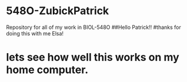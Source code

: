 # 548O-ZubickPatrick
Repository for all of my work in BIOL-548O
##Hello Patrick!!
#thanks for doing this with me Elsa!
# lets see how well this works on my home computer.